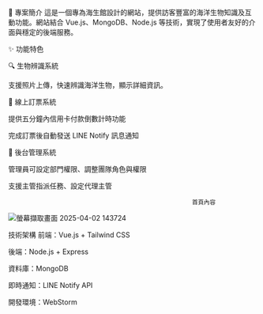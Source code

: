 📜 專案簡介
這是一個專為海生館設計的網站，提供訪客豐富的海洋生物知識及互動功能。網站結合 Vue.js、MongoDB、Node.js 等技術，實現了使用者友好的介面與穩定的後端服務。

✨ 功能特色

🔍 生物辨識系統

支援照片上傳，快速辨識海洋生物，顯示詳細資訊。

🎫 線上訂票系統

提供五分鐘內信用卡付款倒數計時功能

完成訂票後自動發送 LINE Notify 訊息通知

🔧 後台管理系統

   管理員可設定部門權限、調整團隊角色與權限

   支援主管指派任務、設定代理主管
   
                                                        首頁內容
![螢幕擷取畫面 2025-04-02 143724](https://github.com/user-attachments/assets/6fd5edf2-01bc-41ae-8d55-e573b8429aa6)


技術架構
前端：Vue.js + Tailwind CSS

後端：Node.js + Express

資料庫：MongoDB

即時通知：LINE Notify API

開發環境：WebStorm
